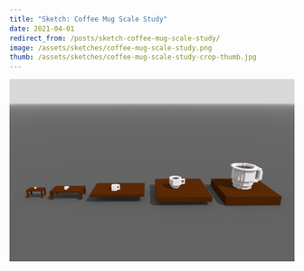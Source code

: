 ```yaml
---
title: "Sketch: Coffee Mug Scale Study"
date: 2021-04-01
redirect_from: /posts/sketch-coffee-mug-scale-study/
image: /assets/sketches/coffee-mug-scale-study.png
thumb: /assets/sketches/coffee-mug-scale-study-crop-thumb.jpg
---
```


![](/assets/sketches/coffee-mug-scale-study.png)
